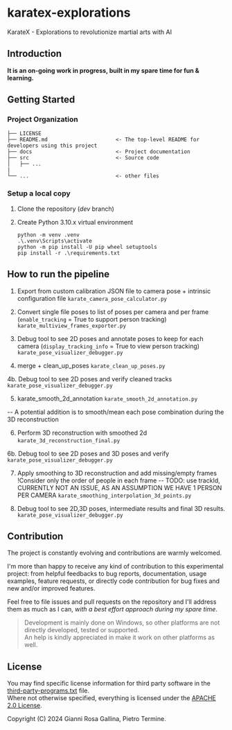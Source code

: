 # karatex-explorations

KarateX - Explorations to revolutionize martial arts with AI

## Introduction

**It is an on-going work in progress, built in my spare time for fun & learning.**

## Getting Started

### Project Organization

    ├── LICENSE
    ├── README.md                      <- The top-level README for developers using this project
    ├── docs                           <- Project documentation
    ├── src                            <- Source code
    │   ├── ...
    |
    └── ...                            <- other files

### Setup a local copy

1. Clone the repository (_dev_ branch)
2. Create Python 3.10.x virtual environment

    ```shell
    python -m venv .venv
    .\.venv\Scripts\activate
    python -m pip install -U pip wheel setuptools
    pip install -r .\requirements.txt
    ```

## How to run the pipeline

1. Export from custom calibration JSON file to camera pose + intrinsic configuration file
    `karate_camera_pose_calculator.py`

2. Convert single file poses to list of poses per camera and per frame (`enable_tracking` = True to support person tracking)
   `karate_multiview_frames_exporter.py`

3. Debug tool to see 2D poses and annotate poses to keep for each camera (`display_tracking_info` = True to view person tracking)
   `karate_pose_visualizer_debugger.py`

4. merge + clean_up_poses
   `karate_clean_up_poses.py`

4b. Debug tool to see 2D poses and verify cleaned tracks
   `karate_pose_visualizer_debugger.py`

5. karate_smooth_2d_annotation
   `karate_smooth_2d_annotation.py`

-- A potential addition is to smooth/mean each pose combination during the 3D reconstruction

6. Perform 3D reconstruction with smoothed 2d
   `karate_3d_reconstruction_final.py`

6b. Debug tool to see 2D poses and 3D poses and verify
   `karate_pose_visualizer_debugger.py`

7. Apply smoothing to 3D reconstruction and add missing/empty frames
    !Consider only the order of people in each frame -- TODO: use trackId, CURRENTLY NOT AN ISSUE, AS AN ASSUMPTION WE HAVE 1 PERSON PER CAMERA
   `karate_smoothing_interpolation_3d_points.py`

8. Debug tool to see 2D,3D poses, intermediate results and final 3D results.
   `karate_pose_visualizer_debugger.py`

## Contribution

The project is constantly evolving and contributions are warmly welcomed.

I'm more than happy to receive any kind of contribution to this experimental project: from helpful feedbacks to bug reports, documentation, usage examples, feature requests, or directly code contribution for bug fixes and new and/or improved features.

Feel free to file issues and pull requests on the repository and I'll address them as much as I can, *with a best effort approach during my spare time*.

> Development is mainly done on Windows, so other platforms are not directly developed, tested or supported.  
> An help is kindly appreciated in make it work on other platforms as well.

## License

You may find specific license information for third party software in the [third-party-programs.txt](./third-party-programs.txt) file.  
Where not otherwise specified, everything is licensed under the [APACHE 2.0 License](./LICENSE).

Copyright (C) 2024 Gianni Rosa Gallina, Pietro Termine.
